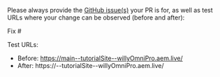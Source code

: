 Please always provide the [GitHub issue(s)](../issues) your PR is for, as well as test URLs where your change can be observed (before and after):

Fix #<gh-issue-id>

Test URLs:
- Before: https://main--tutorialSite--willyOmniPro.aem.live/
- After: https://<branch>--tutorialSite--willyOmniPro.aem.live/
